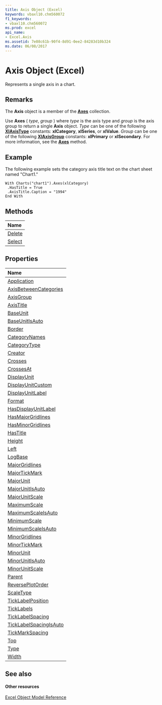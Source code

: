 ```yaml
---
title: Axis Object (Excel)
keywords: vbaxl10.chm560072
f1_keywords:
- vbaxl10.chm560072
ms.prod: excel
api_name:
- Excel.Axis
ms.assetid: 7e08c61b-90f4-8d91-0ee2-84283d10b324
ms.date: 06/08/2017
---
```



# Axis Object (Excel)

Represents a single axis in a chart.


## Remarks

The **Axis** object is a member of the **[Axes](axes-object-excel.md)** collection.

Use **Axes** ( _type_, _group_ ) where _type_ is the axis type and _group_ is the axis group to return a single **Axis** object. _Type_ can be one of the following **[XlAxisType](xlaxistype-enumeration-excel.md)** constants: **xlCategory**, **xlSeries**, or **xlValue**. _Group_ can be one of the following **[XlAxisGroup](xlaxisgroup-enumeration-excel.md)** constants: **xlPrimary** or **xlSecondary**. For more information, see the **[Axes](chart-axes-method-excel.md)** method.


## Example

The following example sets the category axis title text on the chart sheet named "Chart1."


```
With Charts("chart1").Axes(xlCategory) 
 .HasTitle = True 
 .AxisTitle.Caption = "1994" 
End With
```


## Methods



|**Name**|
|:-----|
|[Delete](axis-delete-method-excel.md)|
|[Select](axis-select-method-excel.md)|

## Properties



|**Name**|
|:-----|
|[Application](axis-application-property-excel.md)|
|[AxisBetweenCategories](axis-axisbetweencategories-property-excel.md)|
|[AxisGroup](axis-axisgroup-property-excel.md)|
|[AxisTitle](axis-axistitle-property-excel.md)|
|[BaseUnit](axis-baseunit-property-excel.md)|
|[BaseUnitIsAuto](axis-baseunitisauto-property-excel.md)|
|[Border](axis-border-property-excel.md)|
|[CategoryNames](axis-categorynames-property-excel.md)|
|[CategoryType](axis-categorytype-property-excel.md)|
|[Creator](axis-creator-property-excel.md)|
|[Crosses](axis-crosses-property-excel.md)|
|[CrossesAt](axis-crossesat-property-excel.md)|
|[DisplayUnit](axis-displayunit-property-excel.md)|
|[DisplayUnitCustom](axis-displayunitcustom-property-excel.md)|
|[DisplayUnitLabel](axis-displayunitlabel-property-excel.md)|
|[Format](axis-format-property-excel.md)|
|[HasDisplayUnitLabel](axis-hasdisplayunitlabel-property-excel.md)|
|[HasMajorGridlines](axis-hasmajorgridlines-property-excel.md)|
|[HasMinorGridlines](axis-hasminorgridlines-property-excel.md)|
|[HasTitle](axis-hastitle-property-excel.md)|
|[Height](axis-height-property-excel.md)|
|[Left](axis-left-property-excel.md)|
|[LogBase](axis-logbase-property-excel.md)|
|[MajorGridlines](axis-majorgridlines-property-excel.md)|
|[MajorTickMark](axis-majortickmark-property-excel.md)|
|[MajorUnit](axis-majorunit-property-excel.md)|
|[MajorUnitIsAuto](axis-majorunitisauto-property-excel.md)|
|[MajorUnitScale](axis-majorunitscale-property-excel.md)|
|[MaximumScale](axis-maximumscale-property-excel.md)|
|[MaximumScaleIsAuto](axis-maximumscaleisauto-property-excel.md)|
|[MinimumScale](axis-minimumscale-property-excel.md)|
|[MinimumScaleIsAuto](axis-minimumscaleisauto-property-excel.md)|
|[MinorGridlines](axis-minorgridlines-property-excel.md)|
|[MinorTickMark](axis-minortickmark-property-excel.md)|
|[MinorUnit](axis-minorunit-property-excel.md)|
|[MinorUnitIsAuto](axis-minorunitisauto-property-excel.md)|
|[MinorUnitScale](axis-minorunitscale-property-excel.md)|
|[Parent](axis-parent-property-excel.md)|
|[ReversePlotOrder](axis-reverseplotorder-property-excel.md)|
|[ScaleType](axis-scaletype-property-excel.md)|
|[TickLabelPosition](axis-ticklabelposition-property-excel.md)|
|[TickLabels](axis-ticklabels-property-excel.md)|
|[TickLabelSpacing](axis-ticklabelspacing-property-excel.md)|
|[TickLabelSpacingIsAuto](axis-ticklabelspacingisauto-property-excel.md)|
|[TickMarkSpacing](axis-tickmarkspacing-property-excel.md)|
|[Top](axis-top-property-excel.md)|
|[Type](axis-type-property-excel.md)|
|[Width](axis-width-property-excel.md)|

## See also


#### Other resources


[Excel Object Model Reference](http://msdn.microsoft.com/library/11ea8598-8a20-92d5-f98b-0da04263bf2c%28Office.15%29.aspx)
